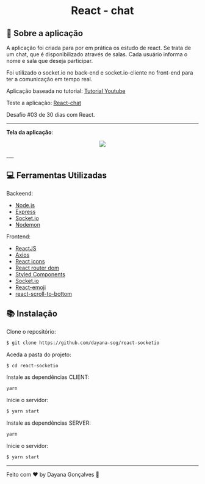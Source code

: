 
# <p align="center"> React - chat</p>


## :rocket: Sobre a aplicação

A aplicação foi criada para por em prática os estudo de react.
Se trata de um chat, que é disponibilizado através de salas. Cada usuário informa o nome e sala que deseja participar.

Foi utilizado o socket.io no back-end e socket.io-cliente no front-end para ter a comunicação em tempo real.

Aplicação baseada no tutorial: [Tutorial Youtube](https://www.youtube.com/watch?v=ZwFA3YMfkoc)

Teste a aplicação: [React-chat](https://react-chat-estudos.netlify.app)

Desafio #03 de 30 dias  com React.


___

**Tela da aplicação**:
 <p align="center">
	<img src="https://user-images.githubusercontent.com/57035171/94425275-91006d80-0183-11eb-87e9-ee66e89ecb9f.gif" />
</p>
___

## :computer: Ferramentas Utilizadas

Backeend:
-  [Node.js](https://nodejs.org/en/)
-  [Express](https://expressjs.com/)
-  [Socket.io](https://socket.io/docs/server-api/)
-  [Nodemon](https://nodemon.io/)


Frontend:

-   [ReactJS](https://pt-br.reactjs.org/)
-   [Axios](https://github.com/axios/axios)
-   [React icons](https://react-icons.netlify.com/#/)
-   [React router dom](https://www.npmjs.com/package/react-router-dom)
-   [Styled Components](https://styled-components.com/docs)
-  	[Socket.io](https://socket.io/docs/client-api/)
-   [React-emoji](https://openbase.io/js/react-emoji/documentation)
-  [react-scroll-to-bottom](https://www.npmjs.com/package/react-scroll-to-bottom)



## :books: Instalação

Clone o repositório:

```sh
$ git clone https://github.com/dayana-sog/react-socketio
```
Aceda a pasta do projeto:
```sh
$ cd react-socketio
```
Instale as dependências CLIENT:
```sh
yarn 
```
Inicie o servidor:
```sh
$ yarn start
```

Instale as dependências SERVER:
```sh
yarn 
```
Inicie o servidor:
```sh
$ yarn start
```
----------

Feito com ♥ by Dayana Gonçalves  👋
